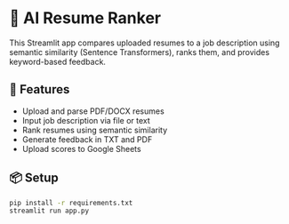 # 📄 AI Resume Ranker 

This Streamlit app compares uploaded resumes to a job description using semantic similarity (Sentence Transformers), ranks them, and provides keyword-based feedback.

## 🚀 Features

- Upload and parse PDF/DOCX resumes
- Input job description via file or text
- Rank resumes using semantic similarity
- Generate feedback in TXT and PDF
- Upload scores to Google Sheets

## 📦 Setup

```bash
pip install -r requirements.txt
streamlit run app.py
